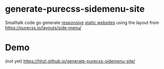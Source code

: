 # generate-purecss-sidemenu-site
Smalltalk code go generate [responsive](https://en.wikipedia.org/wiki/Responsive_web_design) [static websites](https://en.wikipedia.org/wiki/Static_web_page) using the layout from https://purecss.io/layouts/side-menu/

# Demo
(not yet) https://hhzl.github.io/generate-purecss-sidemenu-site/
